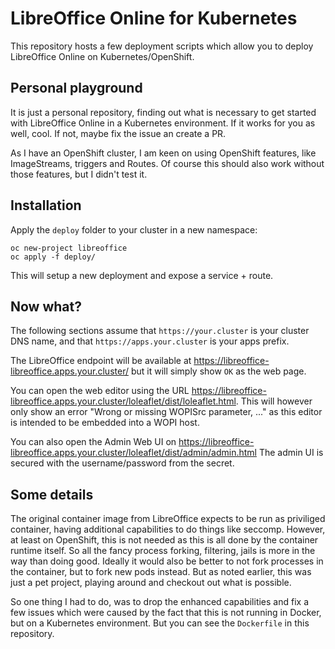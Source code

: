 # LibreOffice Online for Kubernetes

This repository hosts a few deployment scripts which allow you to deploy
LibreOffice Online on Kubernetes/OpenShift.

## Personal playground

It is just a personal repository, finding out what is necessary to get
started with LibreOffice Online in a Kubernetes environment. If it works
for you as well, cool. If not, maybe fix the issue an create a PR.

As I have an OpenShift cluster, I am keen on using OpenShift features, like
ImageStreams, triggers and Routes. Of course this should also work
without those features, but I didn't test it.

## Installation

Apply the `deploy` folder to your cluster in a new namespace:

    oc new-project libreoffice
    oc apply -f deploy/

This will setup a new deployment and expose a service + route.

## Now what?

The following sections assume that `https://your.cluster` is your cluster
DNS name, and that `https://apps.your.cluster` is your apps prefix.

The LibreOffice endpoint will be available at https://libreoffice-libreoffice.apps.your.cluster/
but it will simply show `OK` as the web page.

You can open the web editor using the URL https://libreoffice-libreoffice.apps.your.cluster/loleaflet/dist/loleaflet.html. This will however only show an error "Wrong or missing WOPISrc parameter, ..."
as this editor is intended to be embedded into a WOPI host.

You can also open the Admin Web UI on https://libreoffice-libreoffice.apps.your.cluster/loleaflet/dist/admin/admin.html The admin UI is secured with the username/password from the secret.

## Some details

The original container image from LibreOffice expects to be run as priviliged
container, having additional capabilities to do things like seccomp. However,
at least on OpenShift, this is not needed as this is all done by the container runtime
itself. So all the fancy process forking, filtering, jails is more in the way than doing
good. Ideally it would also be better to not fork processes in the container,
but to fork new pods instead. But as noted earlier, this was just a pet project,
playing around and checkout out what is possible.

So one thing I had to do, was to drop the enhanced capabilities and fix a few issues
which were caused by the fact that this is not running in Docker, but on a Kubernetes
environment. But you can see the `Dockerfile` in this repository.